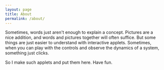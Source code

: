 ```yaml
---
layout: page
title: About
permalink: /about/
---
```


Sometimes, words just aren't enough to explain a concept.
Pictures are a nice addition, and words and pictures together will often suffice.
But some things are just easier to understand with interactive applets.
Sometimes, when you can play with the controls and observe the dynamics of a system, something just clicks.

So I make such applets and put them here.
Have fun.
